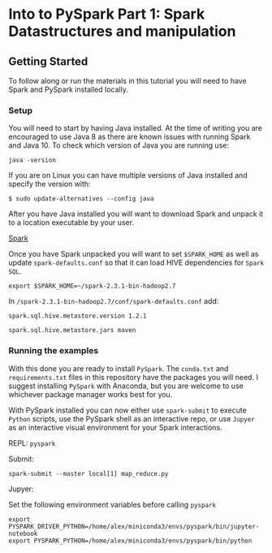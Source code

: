 # Into to PySpark Part 1: Spark Datastructures and manipulation

## Getting Started

To follow along or run the materials in this tutorial you will need to have Spark and PySpark installed locally.

### Setup

You will need to start by having Java installed. At the time of writing you are encouraged to use Java 8 as there are known issues with running Spark and Java 10. To check which version of Java you are running use:

`java -version`

If you are on Linux you can have multiple versions of Java installed and specify the version with:

`$ sudo update-alternatives --config java`

After you have Java installed you will want to download Spark and unpack it to a location executable by your user.

[Spark](https://spark.apache.org/downloads.html)

Once you have Spark unpacked you will want to set `$SPARK_HOME` as well as update `spark-defaults.conf` so that it can load HIVE dependencies for `Spark SQL`.

`export $SPARK_HOME=~/spark-2.3.1-bin-hadoop2.7`

In `/spark-2.3.1-bin-hadoop2.7/conf/spark-defaults.conf` add:

```
spark.sql.hive.metastore.version 1.2.1

spark.sql.hive.metastore.jars maven 
```

### Running the examples

With this done you are ready to install `PySpark`. The `conda.txt` and `requirements.txt` files in this repository have the packages you will need. I suggest installing `PySpark` with Anaconda, but you are welcome to use whichever package manager works best for you.

With PySpark installed you can now either use `spark-submit` to execute `Python` scripts, use the PySpark shell as an interactive repo, or use `Jupyer` as an interactive visual environment for your Spark interactions.

REPL: `pyspark`

Submit:

``spark-submit --master local[1] map_reduce.py``

Jupyer:

Set the following environment variables before calling `pyspark`

```
export PYSPARK_DRIVER_PYTHON=/home/alex/miniconda3/envs/pyspark/bin/jupyter-notebook
export PYSPARK_PYTHON=/home/alex/miniconda3/envs/pyspark/bin/python
```

